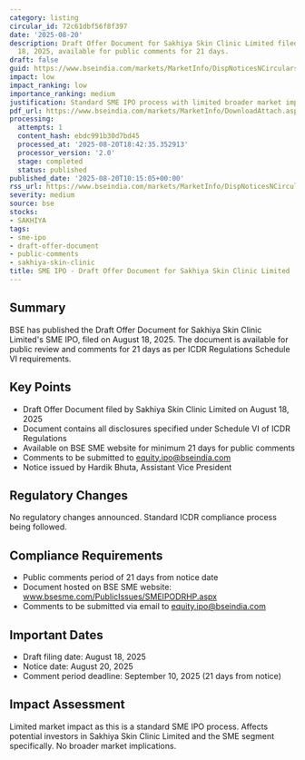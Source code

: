 ```yaml
---
category: listing
circular_id: 72c61dbf56f8f397
date: '2025-08-20'
description: Draft Offer Document for Sakhiya Skin Clinic Limited filed on August
  18, 2025, available for public comments for 21 days.
draft: false
guid: https://www.bseindia.com/markets/MarketInfo/DispNoticesNCirculars.aspx?Noticeid={041CEEE5-A91D-423A-908D-1DF210D45D55}&noticeno=20250820-14&dt=08/20/2025&icount=14&totcount=61&flag=0
impact: low
impact_ranking: low
importance_ranking: medium
justification: Standard SME IPO process with limited broader market impact
pdf_url: https://www.bseindia.com/markets/MarketInfo/DownloadAttach.aspx?id=20250820-14&attachedId=
processing:
  attempts: 1
  content_hash: ebdc991b30d7bd45
  processed_at: '2025-08-20T18:42:35.352913'
  processor_version: '2.0'
  stage: completed
  status: published
published_date: '2025-08-20T10:15:05+00:00'
rss_url: https://www.bseindia.com/markets/MarketInfo/DispNoticesNCirculars.aspx?Noticeid={041CEEE5-A91D-423A-908D-1DF210D45D55}&noticeno=20250820-14&dt=08/20/2025&icount=14&totcount=61&flag=0
severity: medium
source: bse
stocks:
- SAKHIYA
tags:
- sme-ipo
- draft-offer-document
- public-comments
- sakhiya-skin-clinic
title: SME IPO - Draft Offer Document for Sakhiya Skin Clinic Limited
---
```


## Summary

BSE has published the Draft Offer Document for Sakhiya Skin Clinic Limited's SME IPO, filed on August 18, 2025. The document is available for public review and comments for 21 days as per ICDR Regulations Schedule VI requirements.

## Key Points

- Draft Offer Document filed by Sakhiya Skin Clinic Limited on August 18, 2025
- Document contains all disclosures specified under Schedule VI of ICDR Regulations
- Available on BSE SME website for minimum 21 days for public comments
- Comments to be submitted to equity.ipo@bseindia.com
- Notice issued by Hardik Bhuta, Assistant Vice President

## Regulatory Changes

No regulatory changes announced. Standard ICDR compliance process being followed.

## Compliance Requirements

- Public comments period of 21 days from notice date
- Document hosted on BSE SME website: www.bsesme.com/PublicIssues/SMEIPODRHP.aspx
- Comments to be submitted via email to equity.ipo@bseindia.com

## Important Dates

- Draft filing date: August 18, 2025
- Notice date: August 20, 2025
- Comment period deadline: September 10, 2025 (21 days from notice)

## Impact Assessment

Limited market impact as this is a standard SME IPO process. Affects potential investors in Sakhiya Skin Clinic Limited and the SME segment specifically. No broader market implications.